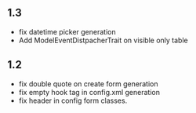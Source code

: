 1.3
---
- fix datetime picker generation
- Add ModelEventDistpacherTrait on visible only table

1.2
---
- fix double quote on create form generation
- fix empty hook tag in config.xml generation
- fix header in config form classes.
